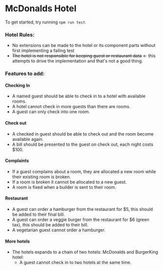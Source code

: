# McDonalds Hotel 

To get started, try running `npm run test`. 

### Hotel Rules: 
- No extensions can be made to the hotel or its component parts without first implementing a failing test
- ~~The hotel is not responsible for keeping guest or restaurant data~~ <- this attempts to drive the implementation and that's not a good thing.

### Features to add: 

#### Checking In
- A named guest should be able to check in to a hotel with available rooms.
- A hotel cannot check in more guests than there are rooms.
- A guest can only check into one room.

#### Check out
- A checked in guest should be able to check out and the room become available again.
- A bill should be presented to the guest on check out, each night costs $100.

#### Complaints
- If a guest complains about a room, they are allocated a new room while their existing room is broken.
- If a room is broken it cannot be allocated to a new guest.
- A room is fixed when a builder is sent to their room.

#### Restaurant
- A guest can order a hamburger from the restaurant for $5, this should be added to their final bill.
- A guest can order a veggie burger from the restaurant for $6 (green tax), this should be added to their bill.
- A vegetarian guest cannot order a hamburger.

#### More hotels
- The hotels expands to a chain of two hotels: McDonalds and BurgerKing hotel:
  - A guest cannot check in to two hotels at the same time.
